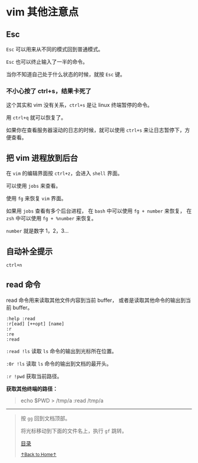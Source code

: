 # vim 其他注意点

## Esc

`Esc` 可以用来从不同的模式回到普通模式。

`Esc` 也可以终止输入了一半的命令。

当你不知道自己处于什么状态的时候，就按 `Esc` 键。

### 不小心按了 ctrl+s，结果卡死了

这个其实和 vim 没有关系，`ctrl+s` 是让 linux 终端暂停的命令。

用 `ctrl+q` 就可以恢复了。

如果你在查看服务器滚动的日志的时候，就可以使用 `ctrl+s`
来让日志暂停下，方便查看。

## 把 vim 进程放到后台

在 `vim` 的编辑界面按 `ctrl+z`，会进入 `shell` 界面。

可以使用 `jobs` 来查看。

使用 `fg` 来恢复 `vim` 界面。

如果用 `jobs` 查看有多个后台进程，
在 `bash` 中可以使用 `fg + number` 来恢复，
在 `zsh` 中可以使用 `fg + %number` 来恢复。

`number` 就是数字 1，2，3...

## 自动补全提示

```
ctrl+n
```

## read 命令

read 命令用来读取其他文件内容到当前 buffer，
或者是读取其他命令的输出到当前 buffer。

```
:help :read
:r[ead] [++opt] [name]
:r
:re
:read
```

`:read !ls` 读取 `ls` 命令的输出到光标所在位置。

`:0r !ls` 读取 `ls` 命令的输出到文档的最开头。

`:r !pwd` 获取当前路径。

**获取其他终端的路径：**

> echo $PWD > /tmp/a
> :read /tmp/a

* * *

> 按 `gg` 回到文档顶部。
>
> 将光标移动到下面的文件名上，执行 `gf` 跳转。
>
> [目录](README.md)
>
> <a href='https://github.com/MDGSF/MyVim'><small>↑Back to Home↑</small></a>

